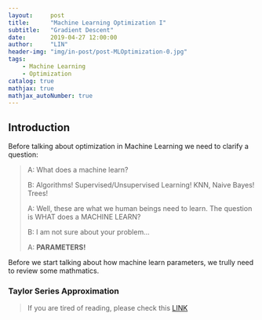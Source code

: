 ```yaml
---
layout:     post
title:      "Machine Learning Optimization I"
subtitle:   "Gradient Descent"
date:       2019-04-27 12:00:00
author:     "LIN"
header-img: "img/in-post/post-MLOptimization-0.jpg"
tags:
    - Machine Learning
    - Optimization
catalog: true
mathjax: true
mathjax_autoNumber: true
---
```


## Introduction

Before talking about optimization in Machine Learning we need to clarify a question: 

> A: What does a machine learn?
>
> B: Algorithms! Supervised/Unsupervised Learning! KNN, Naive Bayes! Trees!
>
> A: Well, these are what we human beings need to learn. The question is WHAT does a MACHINE LEARN?
>
> B: I am not sure about your problem...
>
> A: **PARAMETERS!**

Before we start talking about how machine learn parameters, we trully need to review some mathmatics.

### Taylor Series Approximation

> If you are tired of reading, please check this [LINK](<https://www.khanacademy.org/math/ap-calculus-bc/bc-series-new/bc-10-11/v/maclaurin-and-taylor-series-intuition>)



